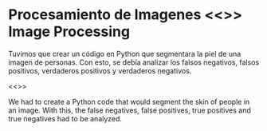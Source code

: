 # Procesamiento de Imagenes <<>> Image Processing
Tuvimos que crear un código en Python que segmentara la piel de una imagen de personas. 
Con esto, se debía analizar los falsos negativos, falsos positivos, verdaderos positivos y verdaderos negativos. 

<<>>

We had to create a Python code that would segment the skin of people in an image.
With this, the false negatives, false positives, true positives and true negatives had to be analyzed.
